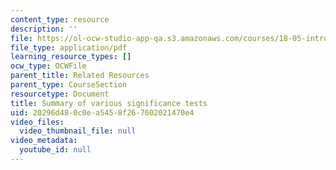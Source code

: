 ```yaml
---
content_type: resource
description: ''
file: https://ol-ocw-studio-app-qa.s3.amazonaws.com/courses/18-05-introduction-to-probability-and-statistics-spring-2014/20296d480c0ea5458f267602021470e4_MIT18_05S14_nhst.pdf
file_type: application/pdf
learning_resource_types: []
ocw_type: OCWFile
parent_title: Related Resources
parent_type: CourseSection
resourcetype: Document
title: Summary of various significance tests
uid: 20296d48-0c0e-a545-8f26-7602021470e4
video_files:
  video_thumbnail_file: null
video_metadata:
  youtube_id: null
---
```

